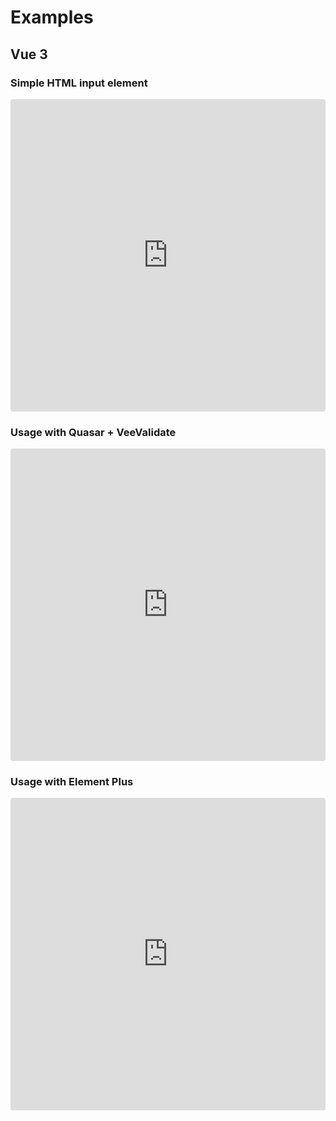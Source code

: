 # Examples

## Vue 3

### Simple HTML input element

<iframe src="https://codesandbox.io/embed/vue-currency-input-vue-3-example-5l51f?fontsize=14&hidenavigation=1&theme=dark"
style="width:100%; height:500px; border:0; border-radius: 4px; overflow:hidden;"
title="Vue Currency Input: Vue 3 Example"
allow="accelerometer; ambient-light-sensor; camera; encrypted-media; geolocation; gyroscope; hid; microphone; midi; payment; usb; vr; xr-spatial-tracking"
sandbox="allow-forms allow-modals allow-popups allow-presentation allow-same-origin allow-scripts"></iframe>

### Usage with Quasar + VeeValidate

<iframe src="https://codesandbox.io/embed/using-vue-currency-input-with-quasar-veevalidate-gokw6?fontsize=14&hidenavigation=1&theme=dark"
style="width:100%; height:500px; border:0; border-radius: 4px; overflow:hidden;"
title="Using Vue Currency Input with Quasar + VeeValidate "
allow="accelerometer; ambient-light-sensor; camera; encrypted-media; geolocation; gyroscope; hid; microphone; midi; payment; usb; vr; xr-spatial-tracking"
sandbox="allow-forms allow-modals allow-popups allow-presentation allow-same-origin allow-scripts"></iframe>

### Usage with Element Plus

<iframe src="https://codesandbox.io/embed/using-vue-currency-input-with-element-plus-8b6rc?fontsize=14&hidenavigation=1&theme=dark"
style="width:100%; height:500px; border:0; border-radius: 4px; overflow:hidden;"
title="Using Vue Currency Input with Element Plus"
allow="accelerometer; ambient-light-sensor; camera; encrypted-media; geolocation; gyroscope; hid; microphone; midi; payment; usb; vr; xr-spatial-tracking"
sandbox="allow-forms allow-modals allow-popups allow-presentation allow-same-origin allow-scripts"></iframe>
